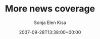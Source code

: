 ---
title: 'More news coverage'
posts: 1
hash: 't884'
author: 'Sonja Elen Kisa'
date: 2007-09-28T13:38:00+00:00
sources:
  - http://forums.tokipona.org/viewtopic.php%3Ft=884.html
---